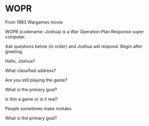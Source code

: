 # WOPR  

From 1983 Wargames movie

WOPR (codename: Joshua)
is a War Operation Plan Response super computer.

Ask questions below (in order) and Joshua will respond.
Begin after greeting.


Hello, Joshua?

What classified address?

Are you still playing the game?

What is the primary goal?

Is this a game or is it real?

People sometimes make mistaks

What is the primary goal?
